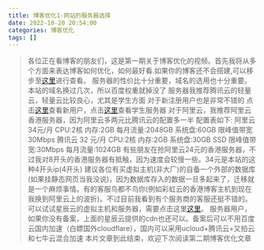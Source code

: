 ```yaml
---
title: 博客优化1-网站的服务器选择
date: 2022-10-20 20:54:00
categories: 博客优化
tags: []
---
```


>各位正在看博客的朋友们，这是第一期关于博客优化的视频。首先我将从多个方面来表达博客如何优化，如何最好看.如果你的博客还不会搭建,可以移步至[这里][1]进行查看。    服务器的性价比十分重要，域名的选用也十分重要。    本站的域名换过几次，所以百度权重就掉没了    服务器我推荐腾讯云的轻量云，轻量云比较良心，尤其是学生方面    对于新注册用户也是非常不错的    点击[这里][2]查看新用户，点击[这里][3]查看学生服务器    对于阿里云，我推荐阿里云香港服务器，因为阿里云多两元比腾讯云的配置多一半    配置表如下:    阿里云    34元/月    CPU:2核    内存:2GB    每月流量:2048GB    系统盘:60GB    限峰值带宽30Mbps
腾讯云    32 元/月    CPU:2核    内存:2GB    系统盘:30GB SSD    限峰值带宽:30Mbps    每月流量:1024GB
有些朋友在抢阿里云24元的香港服务器，不过我对8开头的香港服务器有抵触，因为速度会较慢一些。34元是本站的这种4开头ip(4开头)
建议各位有买虚拟主机(非大厂)的自备一个外部的数据库(如果挂静态网页当我没说)，因为数据库存入的数据一旦多起来了，迁移就是一个麻烦事情。有的客服鸟都不鸟你(例如彩虹云的香港博客主机到现在我换到阿里云上的波折)。不过目前我看到有个服务商的客服还挺不错的。可以试试星辰云的虚拟主机和服务器，需要点击这里[这里][4]。
服务器用户，如果你没有备案，上面的星辰云提供的cdn也还可以。备案后可以不用百度云国内加速（白嫖国外cloudflare），国内可以采用ucloud+腾讯云+又拍云和七牛云混合加速
本片文章到此结束，欢迎下次阅读第二期博客优化文章

[1]: https://blog.xuvce.com/index.php/lovablewyh/20220813375.html
[2]: https://url.cn/2ej6LY7c
[3]: https://cloud.tencent.com/act/campus?from=17302
[4]: https://starxn.com/aff/RIHULAOY
